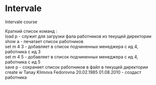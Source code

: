 # Intervale
Intervale course

Краткий список команд :  
load p - служит для загрузки фала работников из текущей директории  
show a - печатает список работников  
set m 4 3 - добавляет в список подчиненных менеджера с ид 4, работника с ид 3  
set m 4 5 - добавляет в список подчиненных менеджера с ид 4, работника с ид 5  
save p - сохраняет список работников в файл в текущей директории  
create w Tanay Klimova Fedorovna 20.02.1985 01.08.2010 - создаст работника  
